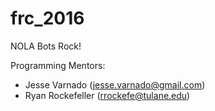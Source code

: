 # frc_2016

NOLA Bots Rock!

Programming Mentors:
* Jesse Varnado (jesse.varnado@gmail.com)
* Ryan Rockefeller (rrockefe@tulane.edu)

